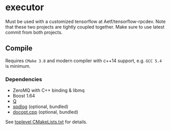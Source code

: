 # executor

Must be used with a customized tensorflow at Aetf/tensorflow-rpcdev.
Note that these two projects are tightly coupled together. Make sure to use latest commit from both projects.

## Compile
Requires `CMake 3.8` and modern compiler with c++14 support, e.g. `GCC 5.4` is minimum.

### Dependencies
- ZeroMQ with C++ binding & libmq
- Boost 1.64
- [Q](https://github.com/grantila/q)
- [spdlog](https://github.com/gabime/spdlog) (optional, bundled)
- [docopt.cpp](https://github.com/docopt/docopt.cpp) (optional, bundled)

See [toplevel CMakeLists.txt](CMakeLists.txt) for details.
